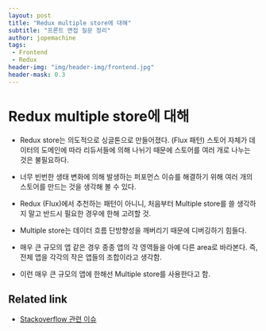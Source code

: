 ```yaml
---
layout: post
title: "Redux multiple store에 대해"
subtitle: "프론트 면접 질문 정리"
author: jopemachine
tags: 
 - Frontend
 - Redux
header-img: "img/header-img/frontend.jpg"
header-mask: 0.3
---
```


# Redux multiple store에 대해

- Redux store는 의도적으로 싱글톤으로 만들어졌다. (Flux 패턴) 스토어 자체가 데이터의 도메인에 따라 리듀서들에 의해 나뉘기 때문에 스토어를 여러 개로 나누는 것은 불필요하다.

- 너무 빈번한 생태 변화에 의해 발생하는 퍼포먼스 이슈를 해결하기 위해 여러 개의 스토어를 만드는 것을 생각해 볼 수 있다.

- Redux (Flux)에서 추천하는 패턴이 아니니, 처음부터 Multiple store를 쓸 생각하지 말고 반드시 필요한 경우에 한해 고려할 것.

- Multiple store는 데이터 흐름 단방향성을 깨버리기 때문에 디버깅하기 힘들다.

- 매우 큰 규모의 앱 같은 경우 종종 앱의 각 영역들을 아예 다른 area로 바라본다. 즉, 전체 앱을 각각의 작은 앱들의 조합이라고 생각함.

- 이런 매우 큰 규모의 앱에 한해선 Multiple store를 사용한다고 함.

## Related link

- [Stackoverflow 관련 이슈](https://stackoverflow.com/questions/33619775/redux-multiple-stores-why-not)